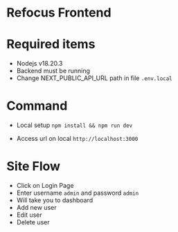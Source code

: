 # Refocus Frontend

# Required items

- Nodejs v18.20.3
- Backend must be running
- Change NEXT_PUBLIC_API_URL path in file `.env.local`

# Command

- Local setup
`npm install && npm run dev`

- Access url on local `http://localhost:3000`

# Site Flow

- Click on Login Page
- Enter username `admin` and password `admin`
- Will take you to dashboard
- Add new user
- Edit user
- Delete user
